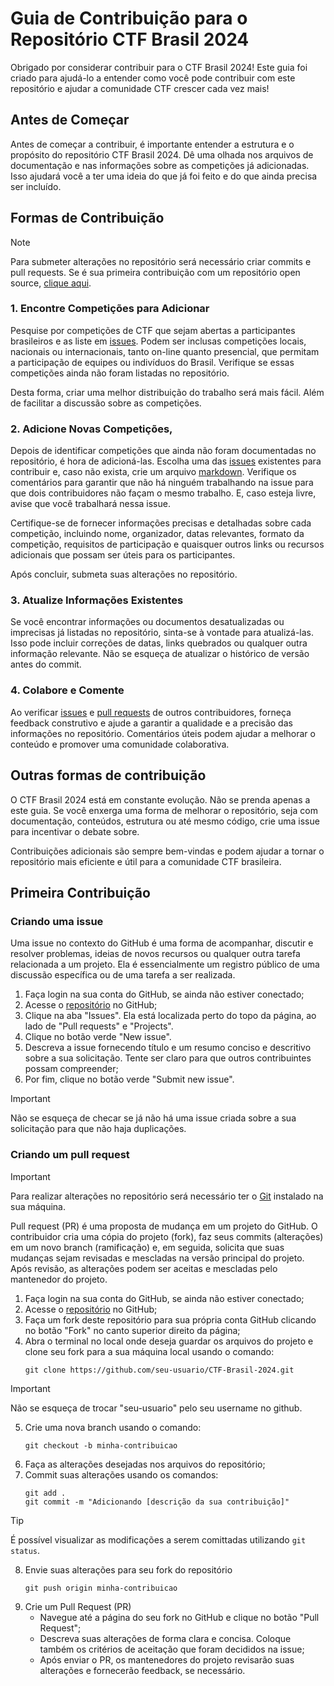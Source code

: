 # Guia de Contribuição para o Repositório CTF Brasil 2024

Obrigado por considerar contribuir para o CTF Brasil 2024! Este guia foi criado para ajudá-lo a entender como você pode contribuir com este repositório e ajudar a comunidade CTF crescer cada vez mais!

## Antes de Começar
Antes de começar a contribuir, é importante entender a estrutura e o propósito do repositório CTF Brasil 2024. Dê uma olhada nos arquivos de documentação e nas informações sobre as competições já adicionadas. Isso ajudará você a ter uma ideia do que já foi feito e do que ainda precisa ser incluído.

## Formas de Contribuição

> [!NOTE]
> Para submeter alterações no repositório será necessário criar commits e pull requests. Se é sua primeira contribuição com um repositório open source, [clique aqui](#primeira-contribuição).

### 1. Encontre Competições para Adicionar
Pesquise por competições de CTF que sejam abertas a participantes brasileiros e as liste em [issues](https://github.com/jojesd/CTF-Brasil-2024/issues). Podem ser inclusas competições locais, nacionais ou internacionais, tanto on-line quanto presencial, que permitam a participação de equipes ou indivíduos do Brasil. Verifique se essas competições ainda não foram listadas no repositório.

Desta forma, criar uma melhor distribuição do trabalho será mais fácil. Além de facilitar a discussão sobre as competições.

### 2. Adicione Novas Competições,
Depois de identificar competições que ainda não foram documentadas no repositório, é hora de adicioná-las. Escolha uma das [issues](https://github.com/jojesd/CTF-Brasil-2024/issues) existentes para contribuir e, caso não exista, crie um arquivo [markdown](https://www.markdownguide.org/basic-syntax/). Verifique os comentários para garantir que não há ninguém trabalhando na issue para que dois contribuidores não façam o mesmo trabalho. E, caso esteja livre, avise que você trabalhará nessa issue.

Certifique-se de fornecer informações precisas e detalhadas sobre cada competição, incluindo nome, organizador, datas relevantes, formato da competição, requisitos de participação e quaisquer outros links ou recursos adicionais que possam ser úteis para os participantes.

Após concluir, submeta suas alterações no repositório.

### 3. Atualize Informações Existentes
Se você encontrar informações ou documentos desatualizadas ou imprecisas já listadas no repositório, sinta-se à vontade para atualizá-las. Isso pode incluir correções de datas, links quebrados ou qualquer outra informação relevante. Não se esqueça de atualizar o histórico de versão antes do commit.

### 4. Colabore e Comente
Ao verificar [issues](https://github.com/jojesd/CTF-Brasil-2024/issues) e [pull requests](https://github.com/jojesd/CTF-Brasil-2024/pulls) de outros contribuidores, forneça feedback construtivo e ajude a garantir a qualidade e a precisão das informações no repositório. Comentários úteis podem ajudar a melhorar o conteúdo e promover uma comunidade colaborativa.

## Outras formas de contribuição
O CTF Brasil 2024 está em constante evolução. Não se prenda apenas a este guia. Se você enxerga uma forma de melhorar o repositório, seja com documentação, conteúdos, estrutura ou até mesmo código, crie uma issue para incentivar o debate sobre.

Contribuições adicionais são sempre bem-vindas e podem ajudar a tornar o repositório mais eficiente e útil para a comunidade CTF brasileira.

## Primeira Contribuição
### Criando uma issue
Uma issue no contexto do GitHub é uma forma de acompanhar, discutir e resolver problemas, ideias de novos recursos ou qualquer outra tarefa relacionada a um projeto. Ela é essencialmente um registro público de uma discussão específica ou de uma tarefa a ser realizada.

1. Faça login na sua conta do GitHub, se ainda não estiver conectado;
2. Acesse o [repositório](https://github.com/jojesd/CTF-Brasil-2024) no GitHub;
3. Clique na aba "Issues". Ela está localizada perto do topo da página, ao lado de "Pull requests" e "Projects".
4. Clique no botão verde "New issue".
5. Descreva a issue fornecendo título e um resumo conciso e descritivo sobre a sua solicitação. Tente ser claro para que outros contribuintes possam compreender;
6. Por fim, clique no botão verde "Submit new issue".

> [!IMPORTANT]
> Não se esqueça de checar se já não há uma issue criada sobre a sua solicitação para que não haja duplicações.

### Criando um pull request

> [!IMPORTANT]
> Para realizar alterações no repositório será necessário ter o [Git]() instalado na sua máquina.

Pull request (PR) é uma proposta de mudança em um projeto do GitHub. O contribuidor cria uma cópia do projeto (fork), faz seus commits (alterações) em um novo branch (ramificação) e, em seguida, solicita que suas mudanças sejam revisadas e mescladas na versão principal do projeto. Após revisão, as alterações podem ser aceitas e mescladas pelo mantenedor do projeto.

1. Faça login na sua conta do GitHub, se ainda não estiver conectado;
2. Acesse o [repositório](https://github.com/jojesd/CTF-Brasil-2024) no GitHub;
3. Faça um fork deste repositório para sua própria conta GitHub clicando no botão "Fork" no canto superior direito da página;
4. Abra o terminal no local onde deseja guardar os arquivos do projeto e clone seu fork para a sua máquina local usando o comando:
    ```
    git clone https://github.com/seu-usuario/CTF-Brasil-2024.git
    ```
> [!IMPORTANT]
> Não se esqueça de trocar "seu-usuario" pelo seu username no github.
5. Crie uma nova branch usando o comando:
    ```
    git checkout -b minha-contribuicao
    ```
6. Faça as alterações desejadas nos arquivos do repositório;
7. Commit suas alterações usando os comandos:
    ```
    git add .
    git commit -m "Adicionando [descrição da sua contribuição]"
    ```
    
> [!TIP]
> É possível visualizar as modificações a serem comittadas utilizando ```git status```.

8. Envie suas alterações para seu fork do repositório
    ```
    git push origin minha-contribuicao
    ```
9. Crie um Pull Request (PR)
    * Navegue até a página do seu fork no GitHub e clique no botão "Pull Request";
    * Descreva suas alterações de forma clara e concisa. Coloque também os critérios de aceitação que foram decididos na issue;
    * Após enviar o PR, os mantenedores do projeto revisarão suas alterações e fornecerão feedback, se necessário.
